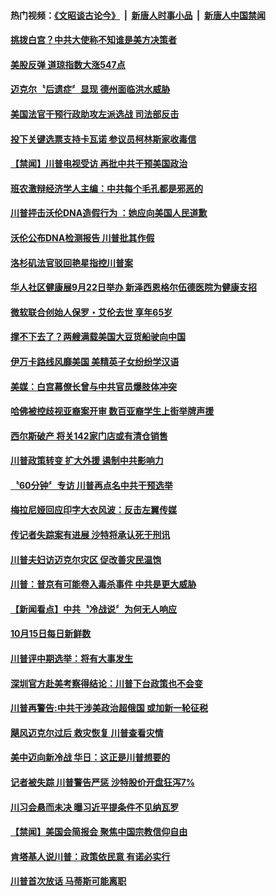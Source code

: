 #### 热门视频：[《文昭谈古论今》](https://github.com/gfw-breaker/wenzhao/blob/master/README.md?t=10170933) &nbsp;|&nbsp; [新唐人时事小品](https://github.com/gfw-breaker/ntdtv-comedy/blob/master/README.md?t=10170933) &nbsp;|&nbsp; [新唐人中国禁闻](https://github.com/gfw-breaker/ntdtv-news/blob/master/README.md?t=10170933)

#### [挑拨白宫？中共大使称不知谁是美方决策者](../pages/news203/a1395600.md?t=10170933) 

#### [美股反弹 道琼指数大涨547点](../pages/news203/a1395665.md?t=10170933) 

#### [迈克尔〝后遗症〞显现 德州面临洪水威胁](../pages/news203/a1395645.md?t=10170933) 

#### [美国法官干预行政助攻左派选战 司法部反击](../pages/news203/a1395644.md?t=10170933) 

#### [投下关键选票支持卡瓦诺 参议员柯林斯家收毒信](../pages/news203/a1395611.md?t=10170933) 

#### [【禁闻】川普电视受访 再批中共干预美国政治](../pages/news203/a1395631.md?t=10170933) 

#### [班农激辩经济学人主编：中共每个毛孔都是邪恶的](../pages/news203/a1395621.md?t=10170933) 

#### [川普抨击沃伦DNA造假行为 ：她应向美国人民道歉](../pages/news203/a1395607.md?t=10170933) 

#### [沃伦公布DNA检测报告 川普批其作假](../pages/news203/a1395594.md?t=10170933) 

#### [洛杉矶法官驳回艳星指控川普案](../pages/news203/a1395590.md?t=10170933) 

#### [华人社区健康展9月22日举办 新泽西恩格尔伍德医院为健康支招](../pages/news203/a1390514.md?t=10170933) 

#### [微软联合创始人保罗・艾伦去世 享年65岁](../pages/news203/a1395579.md?t=10170933) 

#### [撑不下去了？两艘满载美国大豆货船驶向中国](../pages/news203/a1395564.md?t=10170933) 

#### [伊万卡路线风靡美国 美精英子女纷纷学汉语](../pages/news203/a1395525.md?t=10170933) 

#### [美媒：白宫幕僚长曾与中共官员爆肢体冲突](../pages/news203/a1395530.md?t=10170933) 

#### [哈佛被控歧视亚裔案开审 数百亚裔学生上街举牌声援](../pages/news203/a1395510.md?t=10170933) 

#### [西尔斯破产 将关142家门店或有清仓销售](../pages/news203/a1395489.md?t=10170933) 

#### [川普政策转变 扩大外援 遏制中共影响力](../pages/news203/a1395504.md?t=10170933) 

#### [〝60分钟〞专访 川普再点名中共干预选举](../pages/news203/a1395502.md?t=10170933) 

#### [梅拉尼娅回应印字大衣风波：反击左翼传媒](../pages/news203/a1395503.md?t=10170933) 

#### [传记者失踪案有进展 沙特将承认死于刑讯](../pages/news203/a1395500.md?t=10170933) 

#### [川普夫妇访迈克尔灾区 促改善灾民温饱](../pages/news203/a1395495.md?t=10170933) 

#### [川普：普京有可能卷入毒杀事件 中共是更大威胁](../pages/news203/a1395485.md?t=10170933) 

#### [【新闻看点】中共〝冷战说〞为何无人响应](../pages/news203/a1395482.md?t=10170933) 

#### [10月15日每日新鲜数](../pages/news203/a1395476.md?t=10170933) 

#### [川普评中期选举：将有大事发生](../pages/news203/a1395472.md?t=10170933) 

#### [深圳官方赴美考察得结论：川普下台政策也不会变](../pages/news203/a1395470.md?t=10170933) 

#### [川普再警告:中共干涉美政治超俄国 或加新一轮征税](../pages/news203/a1395457.md?t=10170933) 

#### [飓风迈克尔过后 救灾恢复 川普查看灾情](../pages/news203/a1395453.md?t=10170933) 

#### [美中迈向新冷战 华日：这正是川普想要的](../pages/news203/a1395450.md?t=10170933) 

#### [记者被失踪 川普警告严惩 沙特股价开盘狂泻7%](../pages/news203/a1395249.md?t=10170933) 

#### [川习会悬而未决  曝习近平提条件不见纳瓦罗](../pages/news203/a1395390.md?t=10170933) 

#### [【禁闻】美国会简报会 聚焦中国宗教信仰自由](../pages/news203/a1395386.md?t=10170933) 

#### [肯塔基人说川普：政策依民意 有诺必实行](../pages/news203/a1395380.md?t=10170933) 

#### [川普首次放话 马蒂斯可能离职](../pages/news203/a1395375.md?t=10170933) 

